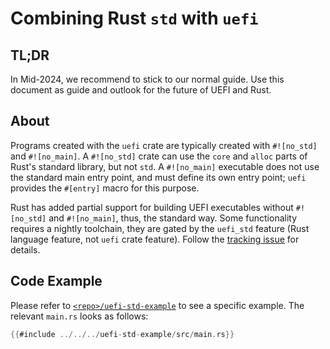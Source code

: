 # Combining Rust `std` with `uefi`

## TL;DR

In Mid-2024, we recommend to stick to our normal guide. Use this document as
guide and outlook for the future of UEFI and Rust.

## About

Programs created with the `uefi` crate are typically created with `#![no_std]`
and `#![no_main]`. A `#![no_std]` crate can use the `core` and `alloc` parts of
Rust's standard library, but not `std`. A `#![no_main]` executable does not use
the standard main entry point, and must define its own entry point; `uefi`
provides the `#[entry]` macro for this purpose.

Rust has added partial support for building UEFI executables without
`#![no_std]` and `#![no_main]`, thus, the standard way. Some functionality
requires a nightly toolchain, they are gated by the `uefi_std` feature (Rust
language feature, not `uefi` crate feature). Follow the
[tracking issue](https://github.com/rust-lang/rust/issues/100499) for details.

## Code Example

Please refer to [`<repo>/uefi-std-example`](/uefi-std-example/README.md) to
see a specific example. The relevant `main.rs` looks as follows:

```rust
{{#include ../../../uefi-std-example/src/main.rs}}
```
